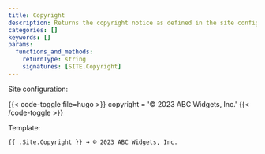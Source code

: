```yaml
---
title: Copyright
description: Returns the copyright notice as defined in the site configuration.
categories: []
keywords: []
params:
  functions_and_methods:
    returnType: string
    signatures: [SITE.Copyright]
---
```


Site configuration:

{{< code-toggle file=hugo >}}
copyright = '© 2023 ABC Widgets, Inc.'
{{< /code-toggle >}}

Template:

```go-html-template
{{ .Site.Copyright }} → © 2023 ABC Widgets, Inc.
```
